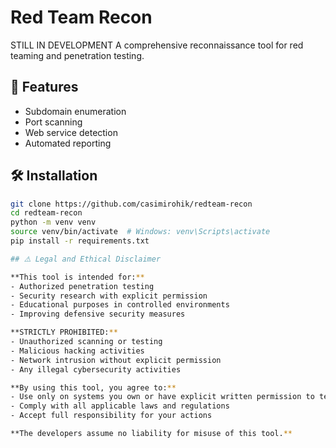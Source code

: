 # Red Team Recon

STILL IN DEVELOPMENT 
A comprehensive reconnaissance tool for red teaming and penetration testing.

## 🚀 Features
- Subdomain enumeration
- Port scanning  
- Web service detection
- Automated reporting

## 🛠️ Installation
```bash
git clone https://github.com/casimirohik/redteam-recon
cd redteam-recon
python -m venv venv
source venv/bin/activate  # Windows: venv\Scripts\activate  
pip install -r requirements.txt

## ⚠️ Legal and Ethical Disclaimer

**This tool is intended for:**
- Authorized penetration testing
- Security research with explicit permission  
- Educational purposes in controlled environments
- Improving defensive security measures

**STRICTLY PROHIBITED:**
- Unauthorized scanning or testing
- Malicious hacking activities
- Network intrusion without explicit permission
- Any illegal cybersecurity activities

**By using this tool, you agree to:**
- Use only on systems you own or have explicit written permission to test
- Comply with all applicable laws and regulations
- Accept full responsibility for your actions

**The developers assume no liability for misuse of this tool.**